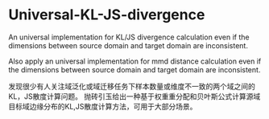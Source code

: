 # Universal-KL-JS-divergence
An universal implementation for KL/JS divergence calculation even if the dimensions between source domain and target domain are inconsistent.

Also apply an universal implementation for mmd distance calculation even if the dimensions between source domain and target domain are inconsistent.

发现很少有人关注域泛化或域迁移任务下样本数量或维度不一致的两个域之间的KL，JS散度计算问题。
抛砖引玉给出一种基于权重重分配和贝叶斯公式计算源域目标域边缘分布的KL,JS散度计算方法，可用于大部分场景。
